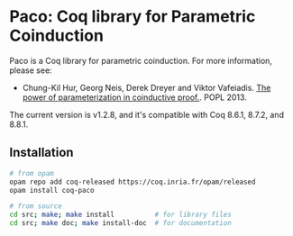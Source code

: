 # Paco: Coq library for Parametric Coinduction

Paco is a Coq library for parametric coinduction.  For more information, please see:

- Chung-Kil Hur, Georg Neis, Derek Dreyer and Viktor Vafeiadis.  [The power of parameterization in
coinductive proof.](https://dl.acm.org/citation.cfm?doid=2429069.2429093).  POPL 2013.

The current version is v1.2.8, and it's compatible with Coq 8.6.1, 8.7.2, and 8.8.1.


## Installation

```bash
# from opam
opam repo add coq-released https://coq.inria.fr/opam/released
opam install coq-paco

# from source
cd src; make; make install          # for library files
cd src; make doc; make install-doc  # for documentation
```
